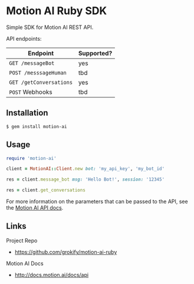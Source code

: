 Motion AI Ruby SDK
==================

Simple SDK for Motion AI REST API.

API endpoints:

Endpoint | Supported?
---------|-----------
`GET /messageBot` | yes
`POST /messsageHuman` | tbd
`GET /getConversations` | yes
`POST` Webhooks | tbd

## Installation

```
$ gem install motion-ai
```

## Usage

```ruby
require 'motion-ai'

client = MotionAI::Client.new bot: 'my_api_key', 'my_bot_id'

res = client.message_bot msg: 'Hello Bot!', session: '12345'

res = client.get_conversations
```

For more information on the parameters that can be passed to the API,
see the [Motion AI API docs](http://docs.motion.ai/docs/api).

## Links

Project Repo

* https://github.com/grokify/motion-ai-ruby

Motion AI Docs

* http://docs.motion.ai/docs/api